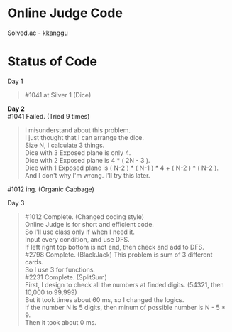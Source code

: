 Online Judge Code
================================

Solved.ac - kkanggu



# Status of Code

Day 1
>#1041 at Silver 1 (Dice)

**Day 2**   
#1041 Failed. (Tried 9 times)   
>I misunderstand about this problem.   
>I just thought that I can arrange the dice.   
>Size N, I calculate 3 things.   
>Dice with 3 Exposed plane is only 4.   
>Dice with 2 Exposed plane is 4 * ( 2N - 3 ).   
>Dice with 1 Exposed plane is ( N-2 ) * ( N-1 ) * 4 + ( N-2 ) * ( N-2 ).   
>And I don't why I'm wrong. I'll try this later.   

#1012 ing. (Organic Cabbage)

Day 3
>#1012 Complete. (Changed coding style)   
>Online Judge is for short and efficient code.   
>So I'll use class only if when I need it.   
>Input every condition, and use DFS.   
>If left right top bottom is not end, then check and add to DFS.   
>#2798 Complete. (BlackJack)
>This problem is sum of 3 different cards.   
>So I use 3 for functions.   
>#2231 Complete. (SplitSum)   
>First, I design to check all the numbers at finded digits. (54321, then 10,000 to 99,999)   
>But it took times about 60 ms, so I changed the logics.   
>If the number N is 5 digits, then minum of possible number is N - 5 * 9.   
>Then it took about 0 ms.

